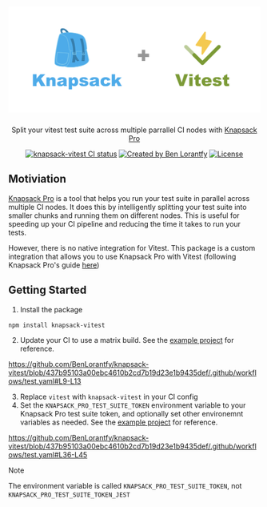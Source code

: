 # ![knapsack-vitest](./img/logo.png)

  <p align="center">
    Split your vitest test suite across multiple parrallel CI nodes with <a href="https://knapsackpro.com/">Knapsack Pro</a>
  </p>

<p align="center">
<a href="https://github.com/benlorantfy/knapsack-vitest/actions?query=branch%3Amain"><img src="https://github.com/benlorantfy/knapsack-vitest/actions/workflows/test.yaml/badge.svg?event=push&branch=main" alt="knapsack-vitest CI status" /></a>
<a href="https://twitter.com/benlorantfy" rel="nofollow"><img src="https://img.shields.io/badge/created%20by-@benlorantfy-4BBAAB.svg" alt="Created by Ben Lorantfy"></a>
<a href="https://opensource.org/licenses/MIT" rel="nofollow"><img src="https://img.shields.io/github/license/benlorantfy/knapsack-vitest" alt="License"></a>
</p>

## Motiviation
[Knapsack Pro](https://knapsackpro.com/) is a tool that helps you run your test suite in parallel across multiple CI nodes. It does this by intelligently splitting your test suite into smaller chunks and running them on different nodes. This is useful for speeding up your CI pipeline and reducing the time it takes to run your tests.

However, there is no native integration for Vitest. This package is a custom integration that allows you to use Knapsack Pro with Vitest (following Knapsack Pro's guide [here](https://docs.knapsackpro.com/2020/how-to-build-native-integration-with-knapsack-pro-api-to-run-tests-in-parallel-for-any-test-runner-testing-framework))

## Getting Started
1. Install the package
```
npm install knapsack-vitest
```
2. Update your CI to use a matrix build. See the [example project](.github/workflows/example.yaml) for reference.

https://github.com/BenLorantfy/knapsack-vitest/blob/437b95103a00ebc4610b2cd7b19d23e1b9435def/.github/workflows/test.yaml#L9-L13

3. Replace `vitest` with `knapsack-vitest` in your CI config
4. Set the `KNAPSACK_PRO_TEST_SUITE_TOKEN` environment variable to your Knapsack Pro test suite token, and optionally set other environemnt variables as needed.  See the [example project](.github/workflows/example.yaml) for reference.

https://github.com/BenLorantfy/knapsack-vitest/blob/437b95103a00ebc4610b2cd7b19d23e1b9435def/.github/workflows/test.yaml#L36-L45

> [!NOTE]
> The environment variable is called `KNAPSACK_PRO_TEST_SUITE_TOKEN`, not `KNAPSACK_PRO_TEST_SUITE_TOKEN_JEST`
